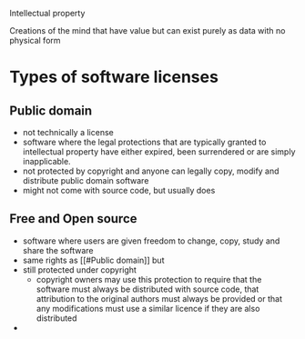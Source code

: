 Intellectual property

Creations of the mind that have value but can exist purely as data with no physical form

# Types of software licenses

## Public domain

- not technically a license
- software where the legal protections that are typically granted to intellectual property have either expired, been surrendered or are simply inapplicable.
- not protected by copyright and anyone can legally copy, modify and distribute public domain software
- might not come with source code, but usually does

## Free and Open source

- software where users are given freedom to change, copy, study and share the software
- same rights as [[#Public domain]] but
- still protected under copyright
	- copyright owners may use this protection to require that the software must always be distributed with source code, that attribution to the original authors must always be provided or that any modifications must use a similar licence if they are also distributed
- 